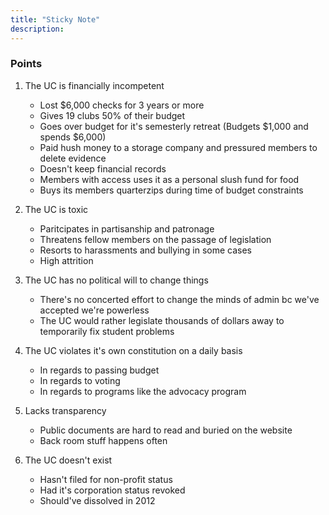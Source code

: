 ```yaml
---
title: "Sticky Note"
description:
---
```


### Points

1. The UC is financially incompetent
	- Lost $6,000 checks for 3 years or more
	- Gives 19 clubs 50% of their budget
	- Goes over budget for it's semesterly retreat (Budgets $1,000 and spends $6,000)
	- Paid hush money to a storage company and pressured members to delete evidence
	- Doesn't keep financial records
	- Members with access uses it as a personal slush fund for food
	- Buys its members quarterzips during time of budget constraints

2. The UC is toxic
	- Paritcipates in partisanship and patronage
	- Threatens fellow members on the passage of legislation
	- Resorts to harassments and bullying in some cases
	- High attrition

3. The UC has no political will to change things
	- There's no concerted effort to change the minds of admin bc we've accepted we're powerless
	- The UC would rather legislate thousands of dollars away to temporarily fix student problems

4. The UC violates it's own constitution on a daily basis
	- In regards to passing budget
	- In regards to voting
	- In regards to programs like the advocacy program

5. Lacks transparency
	- Public documents are hard to read and buried on the website
	- Back room stuff happens often

6. The UC doesn't exist
	- Hasn't filed for non-profit status
	- Had it's corporation status revoked
	- Should've dissolved in 2012